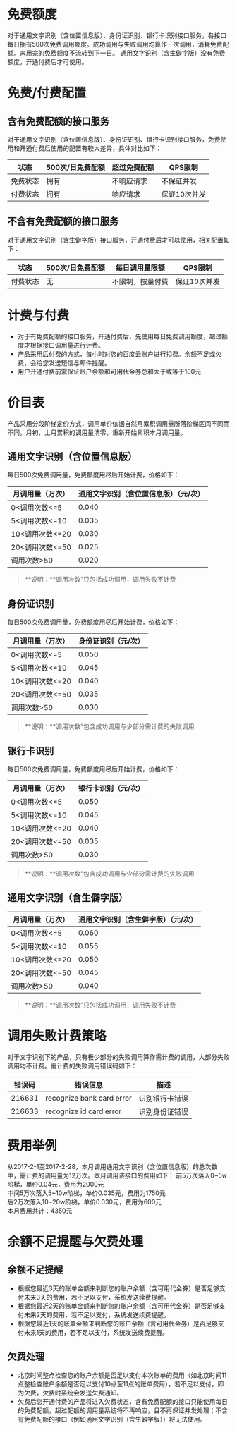# 免费额度

对于通用文字识别（含位置信息版）、身份证识别、银行卡识别接口服务，各接口每日拥有500次免费调用额度。成功调用与失败调用均算作一次调用，消耗免费配额。未用完的免费额度不流转到下一日。
通用文字识别（含生僻字版）没有免费额度，开通付费后才可使用。

# 免费/付费配置

## 含有免费配额的接口服务

对于通用文字识别（含位置信息版）、身份证识别、银行卡识别接口服务，免费使用和开通付费后使用的配置有较大差异，具体对比如下：

| 状态 | 500次/日免费配额 | 超过免费配额 | QPS限制   |
| ---- | ---------- | ------ | ------- |
| 免费状态 | 拥有         | 不响应请求  | 不保证并发   |
| 付费状态 | 拥有         | 响应请求   | 保证10次并发 |

## 不含有免费配额的接口服务

对于通用文字识别（含生僻字版）接口服务，开通付费后才可以使用，相关配置如下：

| 状态  | 500次/日免费配额 | 每日调用量限额  | QPS限制   |
| ---- | ---------- | -------- | ------- |
| 付费状态 | 无          | 不限制，按量付费 | 保证10次并发 |

# 计费与付费

+ 对于有免费配额的接口服务，开通付费后，先使用每日免费调用额度，超过额度才根据接口调用量进行计费。
+ 产品采用后付费的方式，每小时对您的百度云账户进行扣费。余额不足或欠费，会给您发送短信与邮件提醒。
+ 用户开通付费前需保证账户余额和可用代金券总和大于或等于100元

# 价目表

产品采用分段阶梯定价方式，调用单价依据自然月累积调用量所落阶梯区间不同而不同。月初，上月累积的调用量清零，重新开始累积本月调用量。

## 通用文字识别（含位置信息版）

每日500次免费调用量，免费额度用尽后开始计费，价格如下：

| 月调用量（万次）    | 通用文字识别（含位置信息版）（元/次） |
| ----------- | ------------------- |
| 0<调用次数<=5   | 0.040               |
| 5<调用次数<=10  | 0.035               |
| 10<调用次数<=20 | 0.030               |
| 20<调用次数<=50 | 0.025               |
| 调用次数>50         | 0.020               |

> **说明：**调用次数”只包括成功调用，调用失败不计费

## 身份证识别

每日500次免费调用量，免费额度用尽后开始计费，价格如下：

| 月调用量（万次）    | 身份证识别（元/次） |
| ----------- | ---------- |
| 0<调用次数<=5   | 0.050      |
| 5<调用次数<=10  | 0.045      |
| 10<调用次数<=20 | 0.040      |
| 20<调用次数<=50 | 0.035      |
| 调用次数>50         | 0.030      |

> **说明：**调用次数”包含成功调用与少部分需计费的失败调用

## 银行卡识别

每日500次免费调用量，免费额度用尽后开始计费，价格如下：

| 月调用量（万次）    | 银行卡识别（元/次） |
| ----------- | ---------- |
| 0<调用次数<=5   | 0.050      |
| 5<调用次数<=10  | 0.045      |
| 10<调用次数<=20 | 0.040      |
| 20<调用次数<=50 | 0.035      |
| 调用次数>50         | 0.030      |

> **说明：**调用次数”包含成功调用与少部分需计费的失败调用

## 通用文字识别（含生僻字版）

| 月调用量（万次）    | 通用文字识别（含生僻字版）（元/次） |
| ----------- | ------------------ |
| 0<调用次数<=5   | 0.060              |
| 5<调用次数<=10  | 0.055              |
| 10<调用次数<=20 | 0.050              |
| 20<调用次数<=50 | 0.045              |
| 调用次数>50         | 0.040              |

> **说明：**调用次数”只包括成功调用，调用失败不计费

# 调用失败计费策略

对于文字识别下的产品，只有极少部分的失败调用算作需计费的调用，大部分失败调用均不计费。需计费的失败调用错误码如下：

| 错误码    | 错误信息                      | 描述      |
| ------ | ------------------------- | ------- |
| 216631 | recognize bank card error | 识别银行卡错误 |
| 216633 | recognize id card error   | 识别身份证错误 |

# 费用举例

从2017-2-1至2017-2-28，本月调用通用文字识别（含位置信息版）的总次数中，需计费的调用量为12万次。本月调用该接口的费用如下： 
前5万次落入0~5w阶梯，单价0.04元，费用为2000元  
中间5万次落入5~10w阶梯，单价0.035元，费用为1750元  
后2万次落入10~20w阶梯，单价0.030元，费用为600元  
本月费用共计：4350元  

# 余额不足提醒与欠费处理

## 余额不足提醒

* 根据您最近3天的账单金额来判断您的账户余额（含可用代金券）是否足够支付未来3天的费用，若不足以支付，系统发送续费提醒。
* 根据您最近2天的账单金额来判断您的账户余额（含可用代金券）是否足够支付未来2天的费用，若不足以支付，系统发送续费提醒。
* 根据您最近1天的账单金额来判断您的账户余额（含可用代金券）是否足够支付未来1天的费用，若不足以支付，系统发送续费提醒。

## 欠费处理

* 北京时间整点检查您的账户余额是否足以支付本次账单的费用（如北京时间11点整检查账户余额是否足以支付10点至11点的账单费用），若不足以支付，即为欠费，欠费时系统会发送欠费通知。
* 欠费后您开通付费的产品将进入欠费状态，含有免费配额的接口只能使用每日的免费配额，超过配额的调用量系统将不再响应，且不再保证并发处理；不含有免费配额的接口（例如通用文字识别（含生僻字版））将无法使用。



